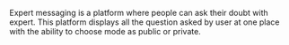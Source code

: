 Expert messaging is a platform where people can ask
their doubt with expert. This platform displays all the
question asked by user at one place with the ability to
choose mode as public or private.
